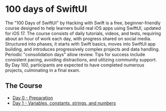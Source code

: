 # 100 days of SwiftUI

The "100 Days of SwiftUI" by Hacking with Swift is a free, beginner-friendly course designed to help learners build real iOS apps using SwiftUI, updated for iOS 17. The course consists of daily tutorials, videos, and tests, requiring about an hour of work each day, with progress shared on social media. Structured into phases, it starts with Swift basics, moves into SwiftUI app building, and introduces progressively complex projects and data handling. Periodic "consolidation days" allow review. Tips for success include consistent pacing, avoiding distractions, and utilizing community support. By Day 100, participants are expected to have completed numerous projects, culminating in a final exam. 

## The Course

- [Day 0 - Preparation](https://www.hackingwithswift.com/100/swiftui/0)
- [Day 1 - Variables, constants, strings, and numbers]()
